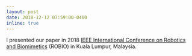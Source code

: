```yaml
---
layout: post
date: 2018-12-12 07:59:00-0400
inline: true
---
```

<!-- A simple inline announcement with Markdown emoji! :sparkles: :smile: -->
I presented our paper in 2018 [IEEE International Conference on Robotics and Biomimetics](https://ieeexplore.ieee.org/xpl/conhome/8653250/proceeding) (ROBIO) in Kuala Lumpur, Malaysia.